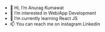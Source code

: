 - 👋 Hi, I’m Anurag Kumawat
- 👀 I’m interested in Web/App Development
- 🌱 I’m currently learning React JS
- 📫 You can reach me on instagram Linkedin
